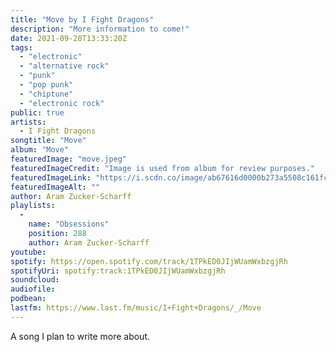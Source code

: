 ```yaml
---
title: "Move by I Fight Dragons"
description: "More information to come!"
date: 2021-09-28T13:33:20Z
tags:
  - "electronic"
  - "alternative rock"
  - "punk"
  - "pop punk"
  - "chiptune"
  - "electronic rock"
public: true
artists:
  - I Fight Dragons
songtitle: "Move"
album: "Move"
featuredImage: "move.jpeg"
featuredImageCredit: "Image is used from album for review purposes."
featuredImageLink: "https://i.scdn.co/image/ab67616d0000b273a5508c161fcd4472d66ce4be"
featuredImageAlt: ""
author: Aram Zucker-Scharff
playlists:
  -
    name: "Obsessions"
    position: 288
    author: Aram Zucker-Scharff
youtube: 
spotify: https://open.spotify.com/track/1TPkED0JIjWUamWxbzgjRh
spotifyUri: spotify:track:1TPkED0JIjWUamWxbzgjRh
soundcloud:
audiofile:
podbean:
lastfm: https://www.last.fm/music/I+Fight+Dragons/_/Move
---
```


A song I plan to write more about.
		